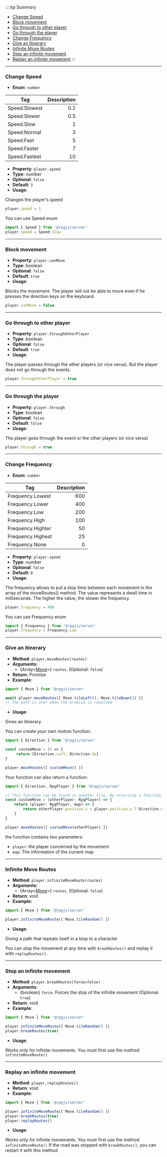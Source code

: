 ::: tip Summary
- [Change Speed](#change-speed)
- [Block movement](#block-movement)
- [Go through to other player](#go-through-to-other-player)
- [Go through the player](#go-through-the-player)
- [Change Frequency](#change-frequency)
- [Give an itinerary](#give-an-itinerary)
- [Infinite Move Routes](#infinite-move-routes)
- [Stop an infinite movement](#stop-an-infinite-movement)
- [Replay an infinite movement](#replay-an-infinite-movement)
:::
---
### Change Speed
- **Enum**: `number`

| Tag           | Description |
| ------------- |------------:|
| Speed.Slowest | 0.2 |
| Speed.Slower | 0.5 |
| Speed.Slow | 1 |
| Speed.Normal | 3 |
| Speed.Fast | 5 |
| Speed.Faster | 7 |
| Speed.Fastest | 10 |
- **Property**: `player.speed`
- **Type**: number
- **Optional**: `false`
- **Default**: `3` 
- **Usage**:

 
Changes the player's speed

```ts
player.speed = 1
```

You can use Speed enum

```ts
import { Speed } from '@rpgjs/server'
player.speed = Speed.Slow
```


---
### Block movement
- **Property**: `player.canMove`
- **Type**: boolean
- **Optional**: `false`
- **Default**: `true` 
- **Usage**:

 
Blocks the movement. The player will not be able to move even if he presses the direction keys on the keyboard.

```ts
player.canMove = false
```


---
### Go through to other player
- **Property**: `player.throughOtherPlayer`
- **Type**: boolean
- **Optional**: `false`
- **Default**: `true` 
- **Usage**:

 
The player passes through the other players (or vice versa). But the player does not go through the events.

```ts
player.throughOtherPlayer = true
```


---
### Go through the player
- **Property**: `player.through`
- **Type**: boolean
- **Optional**: `false`
- **Default**: `false` 
- **Usage**:

 
The player goes through the event or the other players (or vice versa)

```ts
player.through = true
```


---
### Change Frequency
- **Enum**: `number`

| Tag           | Description |
| ------------- |------------:|
| Frequency.Lowest | 600 |
| Frequency.Lower | 400 |
| Frequency.Low | 200 |
| Frequency.High | 100 |
| Frequency.Highter | 50 |
| Frequency.Highest | 25 |
| Frequency.None | 0 |
- **Property**: `player.speed`
- **Type**: number
- **Optional**: `false`
- **Default**: `0` 
- **Usage**:

 
The frequency allows to put a stop time between each movement in the array of the moveRoutes() method.
The value represents a dwell time in milliseconds. The higher the value, the slower the frequency.

```ts
player.frequency = 400
```

You can use Frequency enum

```ts
import { Frequency } from '@rpgjs/server'
player.frequency = Frequency.Low
```


---
### Give an itinerary
- **Method**: `player.moveRoutes(routes)`
- **Arguments**:
    - {Array&lt;[Move](/commands/move.html#move)&gt;} `routes`.  (Optional: `false`)
- **Return**: Promise  
- **Example**: 
```ts
import { Move } from '@rpgjs/server'

await player.moveRoutes([ Move.tileLeft(), Move.tileDown(2) ])
// The path is over when the promise is resolved
```
 
- **Usage**:


Gives an itinerary. 

You can create your own motion function:

```ts
import { Direction } from '@rpgjs/server'

const customMove = () => {
     return [Direction.Left, Direction.Up]
}

player.moveRoutes([ customMove() ])
```

Your function can also return a function:

 ```ts
import { Direction, RpgPlayer } from '@rpgjs/server'

// This function can be found in another file. By returning a function, you have access to the player who is making a move.
const customMove = (otherPlayer: RpgPlayer) => {
     return (player: RpgPlayer, map) => {
         return otherPlayer.position.x > player.position.x ? Direction.Left : Direction.Right
     }
}

player.moveRoutes([ customMove(otherPlayer) ])
```

the function contains two parameters:

- `player`: the player concerned by the movement
- `map`: The information of the current map


---
### Infinite Move Routes
- **Method**: `player.infiniteMoveRoute(routes)`
- **Arguments**:
    - {Array&lt;[Move](/commands/move.html#move)&gt;} `routes`.  (Optional: `false`)
- **Return**: void  
- **Example**: 
```ts
import { Move } from '@rpgjs/server'

player.infiniteMoveRoute([ Move.tileRandom() ])
```
 
- **Usage**:


Giving a path that repeats itself in a loop to a character

You can stop the movement at any time with `breakRoutes()` and replay it with `replayRoutes()`.


---
### Stop an infinite movement
- **Method**: `player.breakRoutes(force=false)`
- **Arguments**:
    - {boolean} `force`. Forces the stop of the infinite movement (Optional: `true`)
- **Return**: void  
- **Example**: 
```ts
import { Move } from '@rpgjs/server'

player.infiniteMoveRoute([ Move.tileRandom() ])
player.breakRoutes(true)
```
 
- **Usage**:


Works only for infinite movements. You must first use the method `infiniteMoveRoute()`


---
### Replay an infinite movement
- **Method**: `player.replayRoutes()`
- **Return**: void  
- **Example**: 
```ts
import { Move } from '@rpgjs/server'

player.infiniteMoveRoute([ Move.tileRandom() ])
player.breakRoutes(true)
player.replayRoutes()
```
 
- **Usage**:


Works only for infinite movements. You must first use the method `infiniteMoveRoute()`
If the road was stopped with `breakRoutes()`, you can restart it with this method

